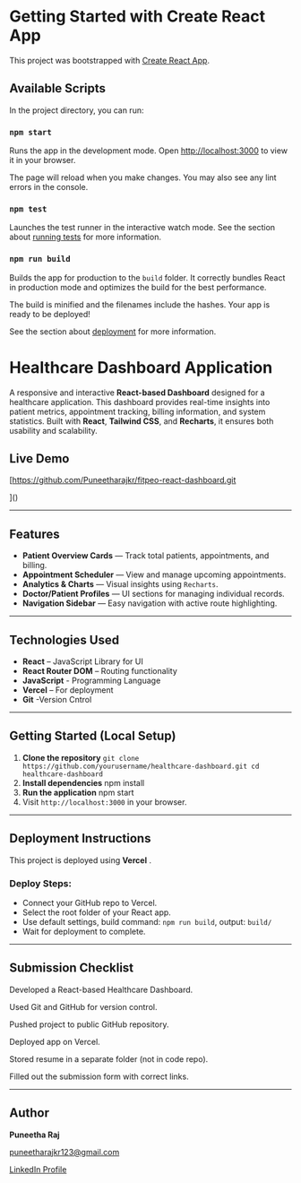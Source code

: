 # Getting Started with Create React App

This project was bootstrapped with [Create React App](https://github.com/facebook/create-react-app).

## Available Scripts

In the project directory, you can run:

### `npm start`

Runs the app in the development mode.
Open [http://localhost:3000](http://localhost:3000) to view it in your browser.

The page will reload when you make changes.
You may also see any lint errors in the console.

### `npm test`

Launches the test runner in the interactive watch mode.
See the section about [running tests](https://facebook.github.io/create-react-app/docs/running-tests) for more information.

### `npm run build`

Builds the app for production to the `build` folder.
It correctly bundles React in production mode and optimizes the build for the best performance.

The build is minified and the filenames include the hashes.
Your app is ready to be deployed!

See the section about [deployment](https://facebook.github.io/create-react-app/docs/deployment) for more information.

# Healthcare Dashboard Application

A responsive and interactive **React-based Dashboard** designed for a healthcare application. This dashboard provides real-time insights into patient metrics, appointment tracking, billing information, and system statistics. Built with **React**, **Tailwind CSS**, and **Recharts**, it ensures both usability and scalability.

## Live Demo

[https://github.com/Puneetharajkr/fitpeo-react-dashboard.git

]()

---

## Features

- **Patient Overview Cards** — Track total patients, appointments, and billing.
- **Appointment Scheduler** — View and manage upcoming appointments.
- **Analytics & Charts** — Visual insights using `Recharts`.
- **Doctor/Patient Profiles** — UI sections for managing individual records.
- **Navigation Sidebar** — Easy navigation with active route highlighting.

---

## Technologies Used

- **React** – JavaScript Library for UI
- **React Router DOM** – Routing functionality
- **JavaScript** - Programming Language
- **Vercel** – For deployment
- **Git** -Version Cntrol

---

## Getting Started (Local Setup)

1. **Clone the repository** `git clone https://github.com/yourusername/healthcare-dashboard.git cd healthcare-dashboard`
2. **Install dependencies**
   npm install
3. **Run the application**
   npm start
4. Visit `http://localhost:3000` in your browser.

---

## Deployment Instructions

This project is deployed using  **Vercel** .

### Deploy Steps:

* Connect your GitHub repo to Vercel.
* Select the root folder of your React app.
* Use default settings, build command: `npm run build`, output: `build/`
* Wait for deployment to complete.

---

## Submission Checklist

Developed a React-based Healthcare Dashboard.

Used Git and GitHub for version control.

Pushed project to public GitHub repository.

Deployed app on Vercel.

Stored resume in a separate folder (not in code repo).

Filled out the submission form with correct links.

---

## Author

**Puneetha Raj**

 [puneetharajkr123@gmail.com]()

[LinkedIn Profile](https://www.linkedin.com/in/puneetharaj-k-r-49929a239)
